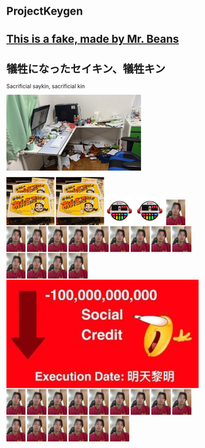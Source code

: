 # ProjectKeygen
# [This is a fake, made by Mr. Beans](https://x.com/KOUHEITV)
# 犠牲になったセイキン、犠牲キン 
Sacrificial saykin, sacrificial kin

[<img src="./IMG_8090.png" width="70%">](https://x.com/Pasteru_Artz)


<img src="./DQb9PoAXUAEatnW.png" width="25%"> <img src="./DQb9PoAXUAEatnW.png" width="25%">
<img src="./emoji.png" width="15%"> <img src="./emoji.png" width="15%"> 
<img src="./SPOILER_IMG_7153.png" width="10%"> <img src="./SPOILER_IMG_7153.png" width="10%"> <img src="./SPOILER_IMG_7153.png" width="10%"> <img src="./SPOILER_IMG_7153.png" width="10%">
<img src="./SPOILER_IMG_7153.png" width="10%"> <img src="./SPOILER_IMG_7153.png" width="10%"> <img src="./SPOILER_IMG_7153.png" width="10%"> <img src="./SPOILER_IMG_7153.png" width="10%"> [<img src="./SPOILER_IMG_7153.png" width="10%">](https://x.com/Kai_Artz12345)
<img src="./SPOILER_IMG_7153.png" width="10%"> <img src="./SPOILER_IMG_7153.png" width="10%"> <img src="./SPOILER_IMG_7153.png" width="10%"> <img src="./SPOILER_IMG_7153.png" width="10%"> <img src="./SPOILER_IMG_7153.png" width="10%">
<img src="./image209363819.png" width="100%"> 
<img src="./SPOILER_IMG_7153.png" width="10%"> <img src="./SPOILER_IMG_7153.png" width="10%"> <img src="./SPOILER_IMG_7153.png" width="10%"> <img src="./SPOILER_IMG_7153.png" width="10%"> <img src="./SPOILER_IMG_7153.png" width="10%">
<img src="./SPOILER_IMG_7153.png" width="10%"> <img src="./SPOILER_IMG_7153.png" width="10%"> <img src="./SPOILER_IMG_7153.png" width="10%"> <img src="./SPOILER_IMG_7153.png" width="10%"> <img src="./SPOILER_IMG_7153.png" width="10%">
<img src="./SPOILER_IMG_7153.png" width="10%"> <img src="./SPOILER_IMG_7153.png" width="10%"> <img src="./SPOILER_IMG_7153.png" width="10%"> <img src="./SPOILER_IMG_7153.png" width="10%"> <img src="./SPOILER_IMG_7153.png" width="10%">
